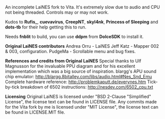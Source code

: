 
An incomplete LaiNES fork to Vita. It's extremely slow due to audio and CPU not being threaded. Controls may or may not work.

Kudos to **Rufis_**, **cuevavirus**, **CreepNT**, **skyl4nk**, **Princess of Sleeping** and **dots-tb** for their help getting this to run.

Needs **fnblit** to build, you can use **ddpm** from **DolceSDK** to install it.

**Original LaiNES contributors**
Andrea Orru - LaiNES
Jeff Katz - Mapper 002 & 003, configuration.
PudgeMa - Scrollable menu and bug fixes.

**References and credits from Original LaiNES**
Special thanks to Ulf Magnusson for the invaluable PPU diagram and for his excellent implementation which was a big source of inspiration.
blargg's APU sound chip emulator: http://blargg.8bitalley.com/libs/audio.html#Nes_Snd_Emu
Complete hardware reference: http://problemkaputt.de/everynes.htm
Tick-by-tick breakdown of 6502 instructions: http://nesdev.com/6502_cpu.txt

**Licensing**
Original LaiNES is licensed under "BSD 2-Clause "Simplified" License", the license text can be found in LICENSE file.
Any commits made for the Vita fork by me is licensed under "MIT License", the license text can be found in LICENSE.MIT file.